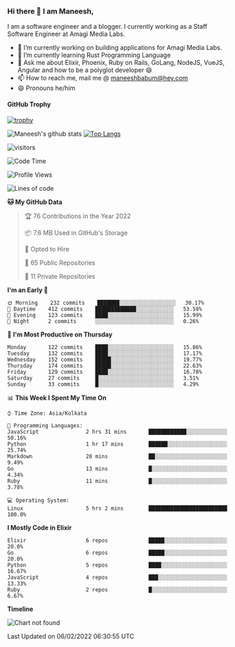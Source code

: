 ### Hi there 👋 I am Maneesh,

I am a software engineer and a blogger. I currently working as a Staff Software Engineer at Amagi Media Labs.


- 🔭 I’m currently working on building applications for Amagi Media Labs.
- 🌱 I’m currently learning Rust Programming Language
- 💬 Ask me about Elixir, Phoenix, Ruby on Rails, GoLang, NodeJS, VueJS, Angular and how to be a polyglot developer 😄
- 📫 How to reach me, mail me @ maneeshbabum@hey.com
- 😄 Pronouns he/him

#### GitHub Trophy
[![trophy](https://github-profile-trophy.vercel.app/?username=mbm-c)](https://github.com/ryo-ma/github-profile-trophy)

![Maneesh's github stats](https://github-readme-stats.vercel.app/api?username=mbm-c&show_icons=true)
[![Top Langs](https://github-readme-stats.vercel.app/api/top-langs/?username=mbm-c)](https://github.com/anuraghazra/github-readme-stats)


![visitors](https://visitor-badge.glitch.me/badge?page_id=maneeshbabu.maneeshbabu)

<!--START_SECTION:waka-->
![Code Time](http://img.shields.io/badge/Code%20Time-447%20hrs%2017%20mins-blue)

![Profile Views](http://img.shields.io/badge/Profile%20Views-2-blue)

![Lines of code](https://img.shields.io/badge/From%20Hello%20World%20I%27ve%20Written-282%20Thousand%20lines%20of%20code-blue)

**🐱 My GitHub Data** 

> 🏆 76 Contributions in the Year 2022
 > 
> 📦 7.6 MB Used in GitHub's Storage 
 > 
> 💼 Opted to Hire
 > 
> 📜 65 Public Repositories 
 > 
> 🔑 11 Private Repositories  
 > 
**I'm an Early 🐤** 

```text
🌞 Morning    232 commits    ███████░░░░░░░░░░░░░░░░░░   30.17% 
🌆 Daytime    412 commits    █████████████░░░░░░░░░░░░   53.58% 
🌃 Evening    123 commits    ████░░░░░░░░░░░░░░░░░░░░░   15.99% 
🌙 Night      2 commits      ░░░░░░░░░░░░░░░░░░░░░░░░░   0.26%

```
📅 **I'm Most Productive on Thursday** 

```text
Monday       122 commits    ████░░░░░░░░░░░░░░░░░░░░░   15.86% 
Tuesday      132 commits    ████░░░░░░░░░░░░░░░░░░░░░   17.17% 
Wednesday    152 commits    █████░░░░░░░░░░░░░░░░░░░░   19.77% 
Thursday     174 commits    █████░░░░░░░░░░░░░░░░░░░░   22.63% 
Friday       129 commits    ████░░░░░░░░░░░░░░░░░░░░░   16.78% 
Saturday     27 commits     █░░░░░░░░░░░░░░░░░░░░░░░░   3.51% 
Sunday       33 commits     █░░░░░░░░░░░░░░░░░░░░░░░░   4.29%

```


📊 **This Week I Spent My Time On** 

```text
⌚︎ Time Zone: Asia/Kolkata

💬 Programming Languages: 
JavaScript               2 hrs 31 mins       ████████████░░░░░░░░░░░░░   50.16% 
Python                   1 hr 17 mins        ██████░░░░░░░░░░░░░░░░░░░   25.74% 
Markdown                 28 mins             ██░░░░░░░░░░░░░░░░░░░░░░░   9.49% 
Go                       13 mins             █░░░░░░░░░░░░░░░░░░░░░░░░   4.34% 
Ruby                     11 mins             █░░░░░░░░░░░░░░░░░░░░░░░░   3.78%

💻 Operating System: 
Linux                    5 hrs 2 mins        █████████████████████████   100.0%

```

**I Mostly Code in Elixir** 

```text
Elixir                   6 repos             █████░░░░░░░░░░░░░░░░░░░░   20.0% 
Go                       6 repos             █████░░░░░░░░░░░░░░░░░░░░   20.0% 
Python                   5 repos             ████░░░░░░░░░░░░░░░░░░░░░   16.67% 
JavaScript               4 repos             ███░░░░░░░░░░░░░░░░░░░░░░   13.33% 
Ruby                     2 repos             █░░░░░░░░░░░░░░░░░░░░░░░░   6.67%

```


**Timeline**

![Chart not found](https://raw.githubusercontent.com/mbm-c/mbm-c/master/charts/bar_graph.png) 


 Last Updated on 06/02/2022 06:30:55 UTC
<!--END_SECTION:waka-->

<!--
**maneeshbabu/maneeshbabu** is a ✨ _special_ ✨ repository because its `README.md` (this file) appears on your GitHub profile.

Here are some ideas to get you started:

- 🔭 I’m currently working on ...
- 🌱 I’m currently learning ...
- 👯 I’m looking to collaborate on ...
- 🤔 I’m looking for help with ...
- 💬 Ask me about ...
- 📫 How to reach me: ...
- 😄 Pronouns: ...
- ⚡ Fun fact: ...
-->
